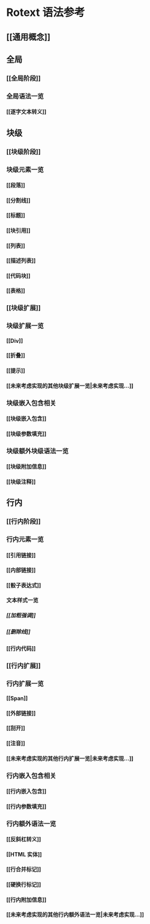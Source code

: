 # Rotext 语法参考

## [[通用概念]]

## 全局

### [[全局阶段]]

### 全局语法一览

#### [[逐字文本转义]]

## 块级

### [[块级阶段]]

### 块级元素一览

#### [[段落]]

#### [[分割线]]

#### [[标题]]

#### [[块引用]]

#### [[列表]]

#### [[描述列表]]

#### [[代码块]]

#### [[表格]]

### [[块级扩展]]

### 块级扩展一览

#### [[Div]]

#### [[折叠]]

#### [[提示]]

#### [[未来考虑实现的其他块级扩展一览|未来考虑实现…]]

### 块级嵌入包含相关

#### [[块级嵌入包含]]

#### [[块级参数填充]]

### 块级额外块级语法一览

#### [[块级附加信息]]

#### [[块级注释]]

## 行内

### [[行内阶段]]

### 行内元素一览

#### [[引用链接]]

#### [[内部链接]]

#### [[骰子表达式]]

#### 文本样式一览

##### [[加粗强调]]

##### [[删除线]]

#### [[行内代码]]

### [[行内扩展]]

### 行内扩展一览

#### [[Span]]

#### [[外部链接]]

#### [[刮开]]

#### [[注音]]

#### [[未来考虑实现的其他行内扩展一览|未来考虑实现…]]

### 行内嵌入包含相关

#### [[行内嵌入包含]]

#### [[行内参数填充]]

### 行内额外语法一览

#### [[反斜杠转义]]

#### [[HTML 实体]]

#### [[行合并标记]]

#### [[硬换行标记]]

#### [[行内附加信息]]

#### [[未来考虑实现的其他行内额外语法一览|未来考虑实现…]]
